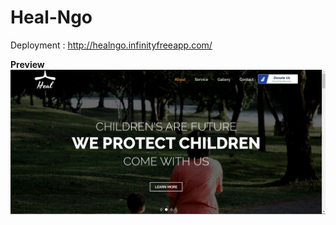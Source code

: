 # Heal-Ngo
Deployment : http://healngo.infinityfreeapp.com/

**Preview**
![Screenshots](https://github.com/Nikfury2001/Heal-Ngo/blob/main/images/Preview.JPG)
